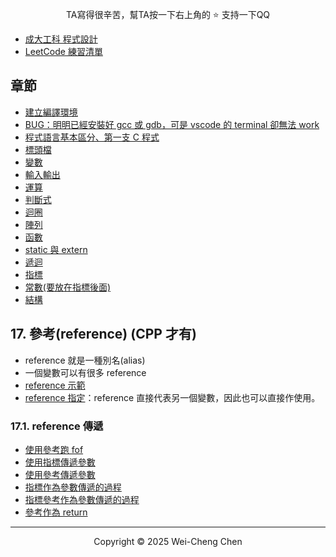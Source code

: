 <p align="center">
    TA寫得很辛苦，幫TA按一下右上角的 ⭐ 支持一下QQ
</p>

-   [成大工科 程式設計](./成大工科%20程式設計.md)
-   [LeetCode 練習清單](./LeetCode清單.md)

## 章節

-   [建立編譯環境](./建立編譯環境.md)
-   [BUG：明明已經安裝好 gcc 或 gdb，可是 vscode 的 terminal 卻無法 work](./C_BUG.md)
-   [程式語言基本區分、第一支 C 程式](./第一支C程式.md)
-   [標頭檔](./Header_File.md)
-   [變數](./變數.md)
-   [輸入輸出](./輸入輸出.md)
-   [運算](./運算.md)
-   [判斷式](./判斷式.md)
-   [迴圈](./迴圈.md)
-   [陣列](陣列.md)
-   [函數](./函數.md)
-   [static 與 extern](./static與extern.md)
-   [遞迴](./遞迴.md)
-   [指標](./指標.md)
-   [常數(要放在指標後面)](./常數.md)
-   [結構](./結構.md)

## 17. 參考(reference) (CPP 才有)

-   reference 就是一種別名(alias)
-   一個變數可以有很多 reference
-   [reference 示範](./Reference/reference_size.cpp)
-   [reference 指定](./Reference/ref_init_assign.cpp)：reference 直接代表另一個變數，因此也可以直接作使用。

### 17.1. reference 傳遞

-   [使用參考跑 fof](./Reference/sum_ranged_for.cpp)
-   [使用指標傳遞參數](./Reference/swap_by_pointer.cpp)
-   [使用參考傳遞參數](./Reference/swap_by_reference.cpp)
-   [指標作為參數傳遞的過程](./Reference/pointer_parameter.cpp)
-   [指標參考作為參數傳遞的過程](./Reference/reference_parameter.cpp)
-   [參考作為 return](./Reference/reference_return.cpp)

---

<p align="center">
  Copyright © 2025 Wei-Cheng Chen
</p>
